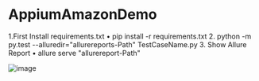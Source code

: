 # AppiumAmazonDemo


1.First Install requirements.txt
•	pip install -r requirements.txt
2. python -m py.test --alluredir="allurereports-Path"  TestCaseName.py
3. Show Allure Report
•	allure serve "allurereport-Path"


![image](https://user-images.githubusercontent.com/69027991/170824320-9933a124-52db-46f4-98c9-0d8d14dcaf25.png)

